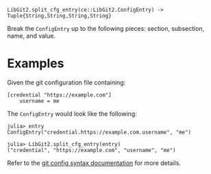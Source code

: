 ```
LibGit2.split_cfg_entry(ce::LibGit2.ConfigEntry) -> Tuple{String,String,String,String}
```

Break the `ConfigEntry` up to the following pieces: section, subsection, name, and value.

# Examples

Given the git configuration file containing:

```
[credential "https://example.com"]
    username = me
```

The `ConfigEntry` would look like the following:

```julia-repl
julia> entry
ConfigEntry("credential.https://example.com.username", "me")

julia> LibGit2.split_cfg_entry(entry)
("credential", "https://example.com", "username", "me")
```

Refer to the [git config syntax documentation](https://git-scm.com/docs/git-config#_syntax) for more details.
